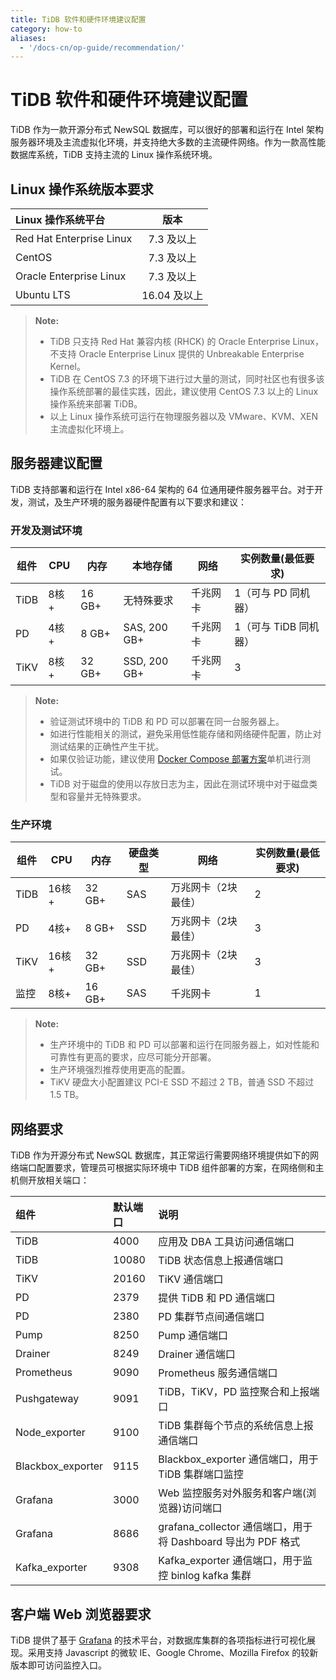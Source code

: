 ```yaml
---
title: TiDB 软件和硬件环境建议配置
category: how-to
aliases:
  - '/docs-cn/op-guide/recommendation/'
---
```


# TiDB 软件和硬件环境建议配置

TiDB 作为一款开源分布式 NewSQL 数据库，可以很好的部署和运行在 Intel 架构服务器环境及主流虚拟化环境，并支持绝大多数的主流硬件网络。作为一款高性能数据库系统，TiDB 支持主流的 Linux 操作系统环境。

## Linux 操作系统版本要求

| Linux 操作系统平台             |    版本     |
|:------------------------ |:---------:|
| Red Hat Enterprise Linux |  7.3 及以上  |
| CentOS                   |  7.3 及以上  |
| Oracle Enterprise Linux  |  7.3 及以上  |
| Ubuntu LTS               | 16.04 及以上 |


> **Note:**
> 
> - TiDB 只支持 Red Hat 兼容内核 (RHCK) 的 Oracle Enterprise Linux，不支持 Oracle Enterprise Linux 提供的 Unbreakable Enterprise Kernel。
> - TiDB 在 CentOS 7.3 的环境下进行过大量的测试，同时社区也有很多该操作系统部署的最佳实践，因此，建议使用 CentOS 7.3 以上的 Linux 操作系统来部署 TiDB。
> - 以上 Linux 操作系统可运行在物理服务器以及 VMware、KVM、XEN 主流虚拟化环境上。

## 服务器建议配置

TiDB 支持部署和运行在 Intel x86-64 架构的 64 位通用硬件服务器平台。对于开发，测试，及生产环境的服务器硬件配置有以下要求和建议：

### 开发及测试环境

| **组件** | **CPU** | **内存** | **本地存储**     | **网络** | **实例数量(最低要求)** |
| ------ | ------- | ------ | ------------ | ------ | -------------- |
| TiDB   | 8核+     | 16 GB+ | 无特殊要求        | 千兆网卡   | 1（可与 PD 同机器）   |
| PD     | 4核+     | 8 GB+  | SAS, 200 GB+ | 千兆网卡   | 1（可与 TiDB 同机器） |
| TiKV   | 8核+     | 32 GB+ | SSD, 200 GB+ | 千兆网卡   | 3              |


> **Note:**
> 
> - 验证测试环境中的 TiDB 和 PD 可以部署在同一台服务器上。
> - 如进行性能相关的测试，避免采用低性能存储和网络硬件配置，防止对测试结果的正确性产生干扰。
> - 如果仅验证功能，建议使用 [Docker Compose 部署方案](/how-to/get-started/deploy-tidb-from-docker-compose.md)单机进行测试。
> - TiDB 对于磁盘的使用以存放日志为主，因此在测试环境中对于磁盘类型和容量并无特殊要求。

### 生产环境

| **组件** | **CPU** | **内存** | **硬盘类型** | **网络**     | **实例数量(最低要求)** |
| ------ | ------- | ------ | -------- | ---------- | -------------- |
| TiDB   | 16核+    | 32 GB+ | SAS      | 万兆网卡（2块最佳） | 2              |
| PD     | 4核+     | 8 GB+  | SSD      | 万兆网卡（2块最佳） | 3              |
| TiKV   | 16核+    | 32 GB+ | SSD      | 万兆网卡（2块最佳） | 3              |
| 监控     | 8核+     | 16 GB+ | SAS      | 千兆网卡       | 1              |


> **Note:**
> 
> - 生产环境中的 TiDB 和 PD 可以部署和运行在同服务器上，如对性能和可靠性有更高的要求，应尽可能分开部署。
> - 生产环境强烈推荐使用更高的配置。
> - TiKV 硬盘大小配置建议 PCI-E SSD 不超过 2 TB，普通 SSD 不超过 1.5 TB。

## 网络要求

TiDB 作为开源分布式 NewSQL 数据库，其正常运行需要网络环境提供如下的网络端口配置要求，管理员可根据实际环境中 TiDB 组件部署的方案，在网络侧和主机侧开放相关端口：

| 组件                | 默认端口  | 说明                                              |
|:----------------- |:----- |:----------------------------------------------- |
| TiDB              | 4000  | 应用及 DBA 工具访问通信端口                                |
| TiDB              | 10080 | TiDB 状态信息上报通信端口                                 |
| TiKV              | 20160 | TiKV 通信端口                                       |
| PD                | 2379  | 提供 TiDB 和 PD 通信端口                               |
| PD                | 2380  | PD 集群节点间通信端口                                    |
| Pump              | 8250  | Pump 通信端口                                       |
| Drainer           | 8249  | Drainer 通信端口                                    |
| Prometheus        | 9090  | Prometheus 服务通信端口                               |
| Pushgateway       | 9091  | TiDB，TiKV，PD 监控聚合和上报端口                          |
| Node_exporter     | 9100  | TiDB 集群每个节点的系统信息上报通信端口                          |
| Blackbox_exporter | 9115  | Blackbox_exporter 通信端口，用于 TiDB 集群端口监控           |
| Grafana           | 3000  | Web 监控服务对外服务和客户端(浏览器)访问端口                       |
| Grafana           | 8686  | grafana_collector 通信端口，用于将 Dashboard 导出为 PDF 格式 |
| Kafka_exporter    | 9308  | Kafka_exporter 通信端口，用于监控 binlog kafka 集群        |


## 客户端 Web 浏览器要求

TiDB 提供了基于 [Grafana](https://grafana.com/) 的技术平台，对数据库集群的各项指标进行可视化展现。采用支持 Javascript 的微软 IE、Google Chrome、Mozilla Firefox 的较新版本即可访问监控入口。